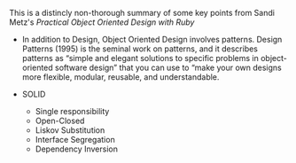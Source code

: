 This is a distincly non-thorough summary of some key points from Sandi Metz's *Practical Object Oriented Design with Ruby*




- In addition to Design, Object Oriented Design involves patterns. Design Patterns (1995) is the seminal work on patterns, and it describes patterns as “simple and elegant solutions to specific problems in object-oriented software design” that  you can use to “make your own designs more flexible, modular, reusable, and understandable. 



- SOLID
  - Single responsibility
  - Open-Closed
  - Liskov Substitution
  - Interface Segregation
  - Dependency Inversion











